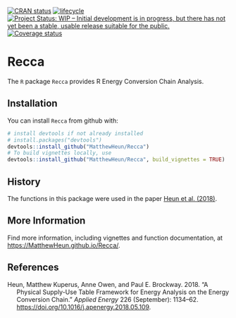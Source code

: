 
<!-- *********** -->
<!-- Note: README.md is generated from README.Rmd.   -->
<!-- Be sure to edit README.Rmd and generate the README.md file by Cmd/Ctl-shift-K -->
<!-- *********** -->

[![CRAN
status](https://www.r-pkg.org/badges/version/Recca)](https://cran.r-project.org/package=Recca)
[![lifecycle](https://img.shields.io/badge/lifecycle-experimental-orange.svg)](https://www.tidyverse.org/lifecycle/#experimental)
[![Project Status: WIP – Initial development is in progress, but there
has not yet been a stable, usable release suitable for the
public.](https://www.repostatus.org/badges/latest/wip.svg)](https://www.repostatus.org/#wip)
[![Coverage
status](https://codecov.io/gh/MatthewHeun/Recca/branch/master/graph/badge.svg)](https://codecov.io/github/MatthewHeun/Recca?branch=master)

# Recca

The `R` package `Recca` provides R Energy Conversion Chain Analysis.

## Installation

You can install `Recca` from github with:

``` r
# install devtools if not already installed
# install.packages("devtools")
devtools::install_github("MatthewHeun/Recca")
# To build vignettes locally, use
devtools::install_github("MatthewHeun/Recca", build_vignettes = TRUE)
```

## History

The functions in this package were used in the paper [Heun et al.
(2018)](https://doi.org/10.1016/j.apenergy.2018.05.109).

## More Information

Find more information, including vignettes and function documentation,
at <https://MatthewHeun.github.io/Recca/>.

## References

<div id="refs" class="references csl-bib-body hanging-indent">

<div id="ref-Heun:2018" class="csl-entry">

Heun, Matthew Kuperus, Anne Owen, and Paul E. Brockway. 2018. “A
Physical Supply-Use Table Framework for Energy Analysis on the Energy
Conversion Chain.” *Applied Energy* 226 (September): 1134–62.
<https://doi.org/10.1016/j.apenergy.2018.05.109>.

</div>

</div>
